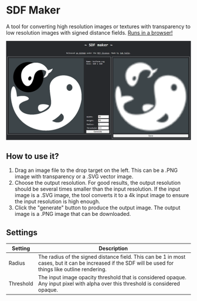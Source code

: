 # SDF Maker
A tool for converting high resolution images or textures with transparency to low resolution images with signed distance fields.
[Runs in a browser!](https://jobtalle.com/SDFMaker)

![Preview](preview.png)

## How to use it?

1. Drag an image file to the drop target on the left. This can be a .PNG image with transparency or a .SVG vector image.
2. Choose the output resolution. For good results, the output resolution should be several times smaller than the input resolution. If the input image is a .SVG image, the tool converts it to a 4k input image to ensure the input resolution is high enough.
3. Click the "generate" button to produce the output image. The output image is a .PNG image that can be downloaded.

## Settings

|Setting|Description|
|---|---|
|Radius|The radius of the signed distance field. This can be 1 in most cases, but it can be increased if the SDF will be used for things like outline rendering.|
|Threshold|The input image opacity threshold that is considered opaque. Any input pixel with alpha over this threshold is considered opaque.|